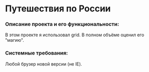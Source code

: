 # Путешествия по России

### Описание проекта и его функциональности:
В этом проекте я использовал grid. В полном объёме оценил его "магию".

### Системные требования:
Любой брузер новой версии (не IE).
